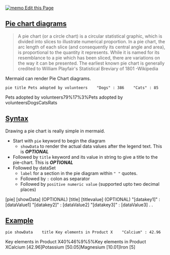  [![memo](https://github.githubassets.com/images/icons/emoji/memo.png) Edit this Page](https://github.com/mermaid-js/mermaid/blob/develop/docs/pie.md)

## [Pie chart diagrams](https://mermaid-js.github.io/mermaid/#/pie?id=pie-chart-diagrams)

> A pie chart (or a circle chart) is a circular statistical graphic, which is divided into slices to illustrate numerical proportion. In a pie chart, the arc length of each slice (and consequently its central angle and area), is proportional to the quantity it represents. While it is named for its resemblance to a pie which has been sliced, there are variations on the way it can be presented. The earliest known pie chart is generally credited to William Playfair's Statistical Breviary of 1801 -Wikipedia

Mermaid can render Pie Chart diagrams.

```
pie title Pets adopted by volunteers    "Dogs" : 386    "Cats" : 85    "Rats" : 15
```

Pets adopted by volunteers79%17%3%Pets adopted by volunteersDogsCatsRats

## [Syntax](https://mermaid-js.github.io/mermaid/#/pie?id=syntax)

Drawing a pie chart is really simple in mermaid.

-   Start with `pie` keyword to begin the diagram
    -   `showData` to render the actual data values after the legend text. This is **_OPTIONAL_**
-   Followed by `title` keyword and its value in string to give a title to the pie-chart. This is **_OPTIONAL_**
-   Followed by dataSet
    -   `label` for a section in the pie diagram within `" "` quotes.
    -   Followed by `:` colon as separator
    -   Followed by `positive numeric value` (supported upto two decimal places)

\[pie\] \[showData\] (OPTIONAL) \[title\] \[titlevalue\] (OPTIONAL) "\[datakey1\]" : \[dataValue1\] "\[datakey2\]" : \[dataValue2\] "\[datakey3\]" : \[dataValue3\] . .

## [Example](https://mermaid-js.github.io/mermaid/#/pie?id=example)

```
pie showData    title Key elements in Product X    "Calcium" : 42.96    "Potassium" : 50.05    "Magnesium" : 10.01    "Iron" :  5
```

Key elements in Product X40%46%9%5%Key elements in Product XCalcium \[42.96\]Potassium \[50.05\]Magnesium \[10.01\]Iron \[5\]